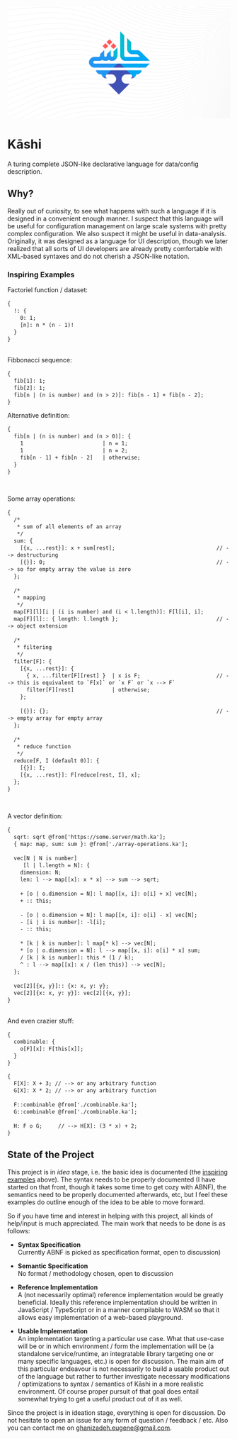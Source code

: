 ![banner](banner.svg)

# Kāshi
A turing complete JSON-like declarative language for data/config description.

## Why?

Really out of curiosity, to see what happens with such a language if it is designed in a convenient enough manner.
I suspect that this language will be useful for configuration management on large scale systems with pretty complex
configuration. We also suspect it might be useful in data-analysis. Originally, it was designed as a language for UI description,
though we later realized that all sorts of UI developers are already pretty comfortable with XML-based syntaxes and do
not cherish a JSON-like notation.

### Inspiring Examples

Factoriel function / dataset:

```kaashi
{
  !: {
    0: 1;
    [n]: n * (n - 1)!
  }
}
```
<br>
Fibbonacci sequence:

```kaashi
{
  fib[1]: 1;
  fib[2]: 1;
  fib[n | (n is number) and (n > 2)]: fib[n - 1] + fib[n - 2];
}
```

Alternative definition:

```kaashi
{
  fib[n | (n is number) and (n > 0)]: {
    1                         | n = 1;
    1                         | n = 2;
    fib[n - 1] + fib[n - 2]   | otherwise;
  }
}
```
<br>

Some array operations:

```kaashi
{
  /*
   * sum of all elements of an array
   */
  sum: {
    [{x, ...rest}]: x + sum[rest];                                // --> destructuring
    [{}]: 0;                                                      // --> so for empty array the value is zero
  };

  /*
   * mapping
   */
  map[F][l][i | (i is number) and (i < l.length)]: F[l[i], i];
  map[F][l]:: { length: l.length };                               // --> object extension

  /*
   * filtering
   */
  filter[F]: {
    [{x, ...rest}]: {
      { x, ...filter[F][rest] }  | x is F;                        // --> this is equivalent to `F[x]` or `x F` or `x --> F`
      filter[F][rest]            | otherwise;
    };

    [{}]: {};                                                     // --> empty array for empty array
  };

  /*
   * reduce function
   */
  reduce[F, I (default 0)]: {
    [{}]: I;
    [{x, ...rest}]: F[reduce[rest, I], x];
  };
}
```
<br>

A vector definition:

```kaashi
{
  sqrt: sqrt @from['https://some.server/math.ka'];
  { map: map, sum: sum }: @from['./array-operations.ka'];

  vec[N | N is number]
     [l | l.length = N]: {
    dimension: N;
    len: l --> map[[x]: x * x] --> sum --> sqrt;
    
    + [o | o.dimension = N]: l map[[x, i]: o[i] + x] vec[N];
    + :: this;

    - [o | o.dimension = N]: l map[[x, i]: o[i] - x] vec[N];
    - [i | i is number]: -l[i];
    - :: this;

    * [k | k is number]: l map[* k] --> vec[N];
    * [o | o.dimension = N]: l --> map[[x, i]: o[i] * x] sum;
    / [k | k is number]: this * (1 / k);
    ^ : l --> map[[x]: x / (len this)] --> vec[N];
  };

  vec[2][{x, y}]:: {x: x, y: y};
  vec[2][{x: x, y: y}]: vec[2][{x, y}];
}
```

<br>
And even crazier stuff:

```kaashi
{
  combinable: {
    o[F][x]: F[this[x]];
  }
}
```
```kaashi
{
  F[X]: X + 3; // --> or any arbitrary function
  G[X]: X * 2; // --> or any arbitrary function

  F::combinable @from['./combinable.ka'];
  G::combinable @from['./combinable.ka'];

  H: F o G;     // --> H[X]: (3 * x) + 2;
}
```

## State of the Project

This project is in _idea_ stage, i.e. the basic idea is documented (the [inspiring examples](#inspiring-examples) above). The syntax needs to be properly documented (I have started on that front, though it takes some time to get cozy with ABNF), the semantics need to be properly documented afterwards, etc, but I feel these examples do outline enough of the idea to be able to move forward.

So if you have time and interest in helping with this project, all kinds of help/input is much appreciated. The main work that needs to be done is as follows:

- **Syntax Specification**\
  Currently ABNF is picked as specification format, open to discussion)

- **Semantic Specification**\
  No format / methodology chosen, open to discussion

- **Reference Implementation**\
  A (not necessarily optimal) reference implementation would be greatly beneficial. Ideally this reference implementation should be written in JavaScript / TypeScript or in a manner compilable to WASM so that it allows easy implementation of a web-based playground.

- **Usable Implementation**\
  An implementation targeting a particular use case. What that use-case will be or in which environment / form the implementation will be (a standalone service/runtime, an integratable library targeting one or many specific languages, etc.) is open for discussion. The main aim of this particular endeavour is not necessarily to build a usable product out of the language but rather to further investigate necessary modifications / optimizations to syntax / semantics of Kāshi in a more realistic environment. Of course proper pursuit of that goal does entail somewhat trying to get a useful product out of it as well.

Since the project is in ideation stage, everything is open for discussion. Do not hesitate to open an issue for any form of question / feedback / etc. Also you can contact me on ghanizadeh.eugene@gmail.com.
  
